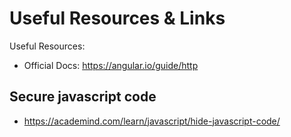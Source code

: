 # Useful Resources & Links
Useful Resources:

- Official Docs: https://angular.io/guide/http

## Secure javascript code
- https://academind.com/learn/javascript/hide-javascript-code/